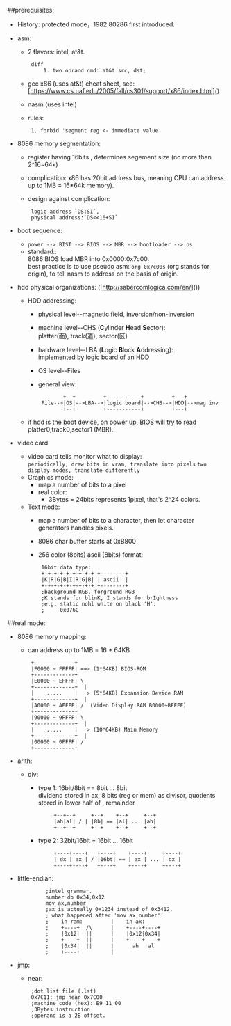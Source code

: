 ##prerequisites:
 * History: protected mode，1982 80286 first introduced.


 * asm:
	 * 2 flavors: intel, at&t.
			
			diff
				1. two oprand cmd: at&t src, dst;
	 * gcc x86 (uses at&t) cheat sheet, see: [https://www.cs.uaf.edu/2005/fall/cs301/support/x86/index.html]()
	 * nasm (uses intel)
	 * rules:
	 
			1. forbid 'segment reg <- immediate value'


 * 8086 memory segmentation:
	 * register having 16bits , determines segement size (no more than 2^16=64k)
	 * complication: x86 has 20bit address bus, meaning CPU can address up to 1MB = 16*64k memory).
	 * design against complication:

			logic address `DS:SI`, 
			physical address:`DS<<16+SI`
 * boot sequence:
	 * `power --> BIST --> BIOS --> MBR --> bootloader --> os`
	 * standard::  
	   8086 BIOS load MBR into 0x0000:0x7c00.  
	   best practice is to use pseudo asm: `org 0x7c00s` (org stands for origin), to tell nasm to address on the basis of origin.  

 * hdd physical organizations: ([http://sabercomlogica.com/en/]())
	 * HDD addressing: 
		 * physical level--magnetic field, inversion/non-inversion
		 * machine level--CHS (**C**ylinder **H**ead **S**ector):  
		   platter(面),  track(道),  sector(区)  
		 * hardware level--LBA (**L**ogic **B**lock **A**ddressing):  
		   implemented by logic board of an HDD
		 * OS level--Files
		 * general view:

  
				       +--+         +-----------+         +---+
				File-->|OS|-->LBA-->|logic board|-->CHS-->|HDD|-->mag inv
				       +--+         +-----------+         +---+
	 * if hdd is the boot device, on power up, BIOS  will try to read platter0,track0,sector1 (MBR).

 * video card
	 * video card tells monitor what to display:  
	   `periodically, draw bits in vram, translate into pixels`
	   `two display modes, translate differently`
	 * Graphics mode:
		 * map a number of bits to a pixel
		 * real color:
			 * 3Bytes = 24bits represents 1pixel, that's 2^24 colors.
	 * Text mode:
		 * map a number of bits to a character, then let character generators handles pixels.
		 * 8086 char buffer starts at 0xB800
		 * 256 color (8bits) ascii (8bits) format:

				16bit data type:
				+-+-+-+-+-+-+-+-+ +--------+
				|K|R|G|B|I|R|G|B| | ascii  |
				+-+-+-+-+-+-+-+-+ +--------+
				;background RGB, forground RGB
				;K stands for blinK, I stands for brIghtness
				;e.g. static nohl white on black 'H':
				;     0x076C

##real mode:
 * 8086 memory mapping:
	 * can address up to 1MB = 16 * 64KB


	 		+-------------+
	 		|F0000 ~ FFFFF| ==> (1*64KB) BIOS-ROM
	 		+-------------+ 
	 		|E0000 ~ EFFFF| \
	 		+-------------+  |
	 		|    .....    |   > (5*64KB) Expansion Device RAM
	 		+-------------+  |
	 		|A0000 ~ AFFFF| /  (Video Display RAM B0000~BFFFF)
	 		+-------------+
	 		|90000 ~ 9FFFF| \
	 		+-------------+  |
	 		|    .....    |   > (10*64KB) Main Memory
	 		+-------------+  |
	 		|00000 ~ 0FFFF| /
	 		+-------------+

 * arith:
	 * div: 
		 * type 1: 16bit/8bit == 8bit ... 8bit  
				 dividend stored in ax, 8 bits (reg or mem) as divisor, quotients stored in lower half of , remainder 

					+--+--+     +--+    +--+     +--+
					|ah|al| / | |8b| == |al| ... |ah|
					+--+--+     +--+    +--+     +--+
		 * type 2: 32bit/16bit = 16bit ... 16bit

					+----+----+   +----+    +----+     +----+
					| dx | ax | / |16bt| == | ax | ... | dx |
					+----+----+   +----+    +----+     +----+
 * little-endian:  

				;intel grammar.
		 		number db 0x34,0x12
		 		mov ax,number
		 		;ax is actually 0x1234 instead of 0x3412.
		 		; what happened after 'mov ax,number': 
		 		;    in ram:         |    in ax:
		 		;    +----+  /\      |    +----+----+ 
		 		;    |0x12|  ||      |    |0x12|0x34|
		 		;    +----+  ||      |    +----+----+
		 		;    |0x34|  ||      |      ah   al
		 		;    +----+          |
		 		

 * jmp:

	 * near:
			
			;dot list file (.lst)
	 		0x7C11: jmp near 0x7C00
	 		;machine code (hex): E9 11 00
	 		;3Bytes instruction
	 		;operand is a 2B offset.